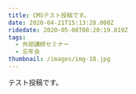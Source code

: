 ```yaml
---
title: CMSテスト投稿です。
date: 2020-04-21T15:13:28.000Z
ridedate: 2020-05-08T08:20:19.819Z
tags:
  - 外部講師セミナー
  - 忘年会
thumbnail: /images/img-18.jpg
---
```

テスト投稿です。